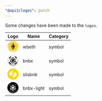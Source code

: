 ```yaml
---
"@api3/logos": patch
---
```


Some changes have been made to the `logos`.

|Logo|Name|Category|
|---|---|---|
|<img src="./raw/symbols/wbeth.svg" width="36" alt="">|wbeth|symbol|
|<img src="./raw/symbols/bnbx.svg" width="36" alt="">|bnbx|symbol|
|<img src="./raw/symbols/slisbnb.svg" width="36" alt="">|slisbnb|symbol|
|<img src="./raw/symbols/bnbx-light.svg" width="36" alt="">|bnbx-light|symbol|
